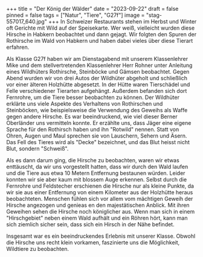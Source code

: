 +++
title = "Der König der Wälder"
date = "2023-09-22"
draft = false
pinned = false
tags = ["Natur", "Tiere", "G27f"]
image = "stag-557017_640.jpg"
+++
In Schweizer Restaurants stehen im Herbst und Winter oft Gerichte mit Wild auf der Speisekarte. Wer weiß, vielleicht wurden diese Hirsche in Habkern beobachtet und dann gejagt. Wir folgten den Spuren der Rothirsche im Wald von Habkern und haben dabei vieles über diese Tierart erfahren.

Als Klasse G27f haben wir am Dienstagabend mit unserem Klassenlehrer Mike und dem stellvertretenden Klassenlehrer Herr Rohner unter Anleitung eines Wildhüters Rothirsche, Steinböcke und Gämsen beobachtet. Gegen Abend wurden wir von drei Autos der Wildhüter abgeholt und schließlich vor einer älteren Holzhütte abgesetzt. In der Hütte waren Tierschädel und Felle verschiedener Tierarten aufgehängt. Außerdem befanden sich dort Fernrohre, um die Tiere besser beobachten zu können. Der Wildhüter erklärte uns viele Aspekte des Verhaltens von Rothirschen und Steinböcken, wie beispielsweise die Verwendung des Geweihs als Waffe gegen andere Hirsche. Es war beeindruckend, wie viel dieser Berner Oberländer uns vermitteln konnte. Er erzählte uns, dass Jäger eine eigene Sprache für den Rothirsch haben und ihn "Rotwild" nennen. Statt von Ohren, Augen und Maul sprechen sie von Lauschern, Sehern und Äsern. Das Fell des Tieres wird als "Decke" bezeichnet, und das Blut heisst nicht Blut, sondern "Schweiß".

Als es dann darum ging, die Hirsche zu beobachten, waren wir etwas enttäuscht, da wir uns vorgestellt hatten, dass wir durch den Wald laufen und die Tiere aus etwa 10 Metern Entfernung bestaunen würden. Leider konnten wir sie aber kaum mit blossem Auge erkennen. Selbst durch die Fernrohre und Feldstecher erschienen die Hirsche nur als kleine Punkte, da wir sie aus einer Entfernung von einem Kilometer aus der Holzhütte heraus beobachteten. Menschen fühlen sich vor allem vom mächtigen Geweih der Hirsche angezogen und genieas en den majestätischen Anblick. Mit ihren Geweihen sehen die Hirsche noch königlicher aus. Wenn man sich in einem "Hirschgebiet" neben einem Wald aufhält und ein Röhren hört, kann man sich ziemlich sicher sein, dass sich ein Hirsch in der Nähe befindet.

Insgesamt war es ein beeindruckendes Erlebnis mit unserer Klasse. Obwohl die Hirsche uns recht klein vorkamen, faszinierte uns die Möglichkeit, Wildtiere zu beobachten.